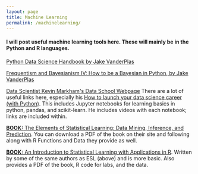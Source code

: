 ```yaml
---
layout: page
title: Machine Learning
permalink: /machinelearning/
---
```



#### I will post useful machine learning tools here. These will mainly be in the Python and R languages. 

[Python Data Science Handbook by Jake VanderPlas](https://www.safaribooksonline.com/library/view/python-data-science/9781491912126/)

[Frequentism and Bayesianism IV: How to be a Bayesian in Python, by Jake VanderPlas](http://jakevdp.github.io/blog/2014/06/14/frequentism-and-bayesianism-4-bayesian-in-python/)

[Data Scientist Kevin Markham's Data School Webpage](https://www.dataschool.io/)
  There are a lot of useful links here, especially his [How to launch your data science career (with Python)](https://www.dataschool.io/launch-your-data-science-career-with-python/). This includes Jupyter notebooks for learning basics in python, pandas, and scikit-learn. He includes videos with each notebook; links are included within.

	
[__BOOK:__ The Elements of Statistical Learning: Data Mining, Inference, and Prediction](https://web.stanford.edu/~hastie/ElemStatLearn/). You can download a PDF of the book on their site and following along with R Functions and Data they provide as well. 

[__BOOK:__ An Introduction to Statistical Learning with Applications in R](http://www-bcf.usc.edu/~gareth/ISL/). Written by some of the same authors as ESL (above) and is more basic. Also provides a PDF of the book, R code for labs, and the data. 

